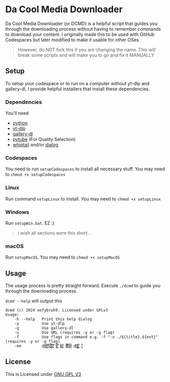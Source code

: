 # Da Cool Media Downloader

Da Cool Media Downloader (or DCMD) is a helpful script that guides you through the downloading process without having to remember commands to download your content. I originally made this to be used with GitHub Codespaces but later modified to make it usable for other OSes.

> However, do NOT fork this if you are changing the name. This will break some scripts and will make you to go and fix it MANUALLY

## Setup

To setup your codespace or to run on a computer without yt-dlp and gallery-dl, I provide helpful installers that install these dependencies.  

### Dependencies

You'll need

- [python](https://python.org)
- [yt-dlp](https://github.com/yt-dlp/yt-dlp)
- [gallery-dl](https://github.com/mikf/gallery-dl)
- [pytube](https://github.com/pytube/pytube) (For Quality Selection)
- [whiptail](https://manpages.debian.org/bookworm/whiptail/whiptail.1.en.html) and/or [dialog](https://en.wikipedia.org/wiki/Dialog_(software))

### Codespaces

You need to run `setupCodespaces` to install all necessary stuff. You may need to `chmod +x setupCodespaces`

### Linux

Run command `setupLinux` to install. You may need to `chmod +x setupLinux`

### Windows

Run `setupWin.bat`. EZ :)

> i wish all sections were this short...

### macOS

Run `setupMacOS`. You may need to `chmod +x setupMacOS`

## Usage

The usage process is pretty straight forward. Execute `./dcmd` to guide you through the downloading process.

`dcmd --help` will output this

``` text
dcmd (c) 2024 oofybruh9. Licensed under GPLv3
Usage:
    -h --help   Print this help dialog
    -y          Use yt-dlp
    -g          Use gallery-dl
    -u          Use URL (requires -y or -g flag)
    -f          Use flags in command e.g. -f "-o ./${title}.${ext}" (requires -y or -g flag)
    -ee         ë̴̠̫́̓͠x̵̠̞̓͊͜͝e̸̻̺͕͋͐͠c̴͔͉͍̒͆̚u̵̼͖̪͆͐̿t̵̞͚̟̔͒͠e̸̡͙̘̾͝͝ i̴͓͚͑̈́͝t̵͖̝͙̔͑͝ t̸̡͓̝̾͛͋o̴̪͓̠͌̕ f̸͉̞̟͆̚͝ḯ̸̙̘̾͊n̴̢̠͖̐̈́͋d̵͓͉̀̾̈́ o̵̘͎̔͜͝͠u̸͚͉͖̓͛̔t̴̡͖͇͋́͝…̸̡̘̦̈́͊
```

## License

This is Licensed under [GNU GPL V3](LICENSE)
